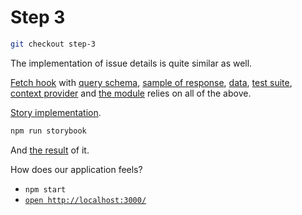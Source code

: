 # Step 3

```sh
git checkout step-3
```

The implementation of issue details is quite similar as well.

[Fetch hook](https://github.com/boonya/backendless-apollo-client/blob/step-3/src/providers/FetchIssue/useFetch.js) with [query schema](https://github.com/boonya/backendless-apollo-client/blob/step-3/src/providers/FetchIssue/FetchIssue.gql), [sample of response](https://github.com/boonya/backendless-apollo-client/blob/step-3/src/providers/FetchIssue/__response__/sample.json), [data](https://github.com/boonya/backendless-apollo-client/blob/step-3/src/providers/FetchIssue/__data__/sample.js), [test suite](https://github.com/boonya/backendless-apollo-client/blob/step-3/src/providers/FetchIssue/useFetch.test.js#L64), [context provider](https://github.com/boonya/backendless-apollo-client/blob/step-3/src/providers/FetchIssue/Fetch.js)
and [the module](https://github.com/boonya/backendless-apollo-client/blob/step-3/src/modules/Issue/index.js) relies on all of the above.

[Story implementation](https://github.com/boonya/backendless-apollo-client/blob/step-3/src/modules/Issue/index.stories.js#L18).

```sh
npm run storybook
```

And [the result](https://refs-tags-step-3--6419a8385ed98e10f7c94189.chromatic.com/?path=/story/modules-issue--fullfilled) of it.

How does our application feels?

- `npm start`
- [`open http://localhost:3000/`](http://localhost:3000/)
